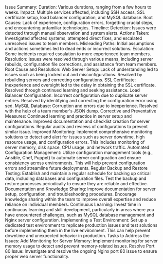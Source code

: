 Issue Summary:
Duration: Various durations, ranging from a few hours to weeks.
Impact: Multiple services affected, including SSH access, SSL certificate setup, load balancer configuration, and MySQL database.
Root Causes: Lack of experience, configuration errors, forgetting crucial steps, and encountering unfamiliar technologies.
Timeline:
Detection: Issues were detected through manual observation and system alerts.
Actions Taken: Investigated affected systems, attempted direct fixes, and escalated unresolved issues to team members.
Misleading Paths: Initial assumptions and actions sometimes led to dead ends or incorrect solutions.
Escalation: Some incidents required escalation to more experienced team members.
Resolution: Issues were resolved through various means, including server rebuilds, configuration file corrections, and assistance from team members.
Root Cause and Resolution:
Web Server Setup: Lack of understanding led to issues such as being locked out and misconfigurations. Resolved by rebuilding servers and correcting configurations.
SSL Certificate: Inexperience and oversight led to the delay in obtaining the SSL certificate. Resolved through continued learning and seeking assistance.
Load Balancer Configuration: Incorrect configuration due to duplicate server entries. Resolved by identifying and correcting the configuration error using sed.
MySQL Database: Corruption and errors due to inexperience. Resolved with the help of a team member's JSON dump.
Corrective and Preventative Measures:
Continued learning and practice in server setup and maintenance.
Improved documentation and checklist creation for server configurations.
Regular audits and reviews of configurations to prevent similar issue.
Improved Monitoring: Implement comprehensive monitoring solutions to detect and alert for issues such as server downtime, high resource usage, and configuration errors. This includes monitoring of server memory, disk space, CPU usage, and network traffic.
Automated Configuration Management: Utilize configuration management tools (e.g., Ansible, Chef, Puppet) to automate server configuration and ensure consistency across environments. This will help prevent configuration errors and streamline future deployments.
Regular Backup and Restore Testing: Establish and maintain a regular schedule for backing up critical data, including databases and configuration files. Test the backup and restore processes periodically to ensure they are reliable and effective.
Documentation and Knowledge Sharing: Improve documentation for server setup, configuration, and troubleshooting procedures. Encourage knowledge sharing within the team to improve overall expertise and reduce reliance on individual members.
Continuous Learning: Invest time in continuous learning and skill development, particularly in areas where you have encountered challenges, such as MySQL database management and Nginx server configuration.
Implementing a Test Environment: Set up a dedicated test environment to replicate production issues and test solutions before implementing them in the live environment. This can help prevent downtime and unexpected behavior in production.
Tasks to Address the Issues:
Add Monitoring for Server Memory: Implement monitoring for server memory usage to detect and prevent memory-related issues.
Resolve Port 80 Issue: Investigate and resolve the ongoing Nginx port 80 issue to ensure proper web server functionality.
